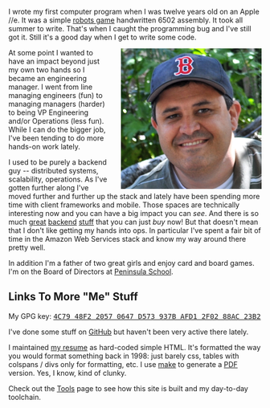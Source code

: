 <!--
.. title: About
.. slug: about
.. date: 2015/04/06 12:00
-->

I wrote my first computer program when I was twelve years old on
an Apple //e. It was a simple [robots game][] handwritten 6502
assembly. It took all summer to write. That's when I caught the
programming bug and I've still got it. Still it's a good day when
I get to write some code.

  [robots game]: http://en.wikipedia.org/wiki/Robots_%28BSD_game%29

<img src="/f/sefface-soxhat-big.png" 
     style="float:right; padding-left:20px;" 
     alt="Sef in baseball hat" width=280px>

At some point I wanted to have an impact beyond just my own two
hands so I became an engineering manager. I went from line managing
engineers (fun) to managing managers (harder) to being VP Engineering
and/or Operations (less fun). While I can do the bigger job, I've
been tending to do more hands-on work lately.

I used to be purely a backend guy -- distributed systems, scalability,
operations. As I've gotten further along I've moved further and
further up the stack and lately have been spending more time with
client frameworks and mobile. Those spaces are technically interesting
now and you can have a big impact you can *see*. And there is so
much [great][s3] [backend][sqs] [stuff][heroku] that you can just
*buy* now! But that doesn't mean that I don't like getting my hands
into ops. In particular I've spent a fair bit of time in the Amazon
Web Services stack and know my way around there pretty well.

  [s3]: http://aws.amazon.com/s3/
  [sqs]: http://aws.amazon.com/sqs/
  [heroku]: http://www.heroku.com/

In addition I'm a father of two great girls and enjoy card and board games.
I'm on the Board of Directors at [Peninsula School][].

  [Peninsula School]: http://peninsulaschool.org/




<h2>Links To More "Me" Stuff</h2>

My GPG key: <a href="../f/sef-public-gpg-key-2015-06.asc">
<tt>4C79 48F2 2057 0647 D573  937B AFD1 2F02 88AC 23B2</tt>
</a>

I've done some stuff on [GitHub][] but haven't been very active
there lately.

I maintained [my resume][cv] as hard-coded simple HTML. It's formatted
the way you would format something back in 1998: just barely css,
tables with colspans / divs only for formatting, etc. I use [make][]
to generate a [PDF][] version. Yes, I know, kind of clunky.

Check out the [Tools][] page to see how this site is built and my
day-to-day toolchain.

<br>
<br>


  [gpg]:        http://pgp.mit.edu/pks/lookup?op=vindex&search=0x1C97549F426D2123
  [GitHub]:     https://github.com/sefk
  [cv]:         https://rawgit.com/sefk/sef-resume/master/sef-kloninger-resume.html
  [make]:       https://github.com/sefk/sef-resume
  [PDF]:        https://rawgit.com/sefk/sef-resume/master/sef-kloninger-resume.pdf
  [Tools]:      /stories/tools.html


